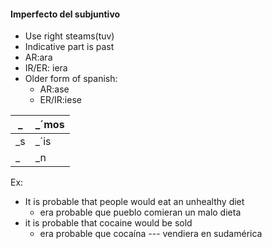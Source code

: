  #### Imperfecto del subjuntivo
 - Use right steams(tuv)
 - Indicative part is past
 - AR:ara
 - IR/ER: iera
 - Older form of spanish:
	 - AR:ase
	 - ER/IR:iese
 
| _  | _´mos |
|----|-------|
| _s | _´is  |
| _  | _n    |

Ex:
 - It is probable that people would eat an unhealthy diet
	 - era probable que pueblo comieran un malo dieta 
 - it is probable that cocaine would be sold
	 - era probable que cocaína  --- vendiera en sudamérica

<!--stackedit_data:
eyJoaXN0b3J5IjpbLTM2NjE0MzM4NF19
-->